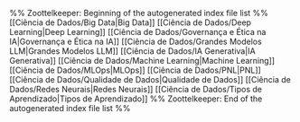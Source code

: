 %% Zoottelkeeper: Beginning of the autogenerated index file list  %%
 [[Ciência de Dados/Big Data|Big Data]]
 [[Ciência de Dados/Deep Learning|Deep Learning]]
 [[Ciência de Dados/Governança e Ética na IA|Governança e Ética na IA]]
 [[Ciência de Dados/Grandes Modelos LLM|Grandes Modelos LLM]]
 [[Ciência de Dados/IA Generativa|IA Generativa]]
 [[Ciência de Dados/Machine Learning|Machine Learning]]
 [[Ciência de Dados/MLOps|MLOps]]
 [[Ciência de Dados/PNL|PNL]]
 [[Ciência de Dados/Qualidade de Dados|Qualidade de Dados]]
 [[Ciência de Dados/Redes Neurais|Redes Neurais]]
 [[Ciência de Dados/Tipos de Aprendizado|Tipos de Aprendizado]]
%% Zoottelkeeper: End of the autogenerated index file list  %%
